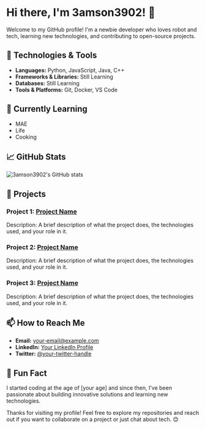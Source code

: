 # Hi there, I'm 3amson3902! 👋

Welcome to my GitHub profile! I'm a newbie developer who loves robot and tech, learning new technologies, and contributing to open-source projects.

## 🔧 Technologies & Tools

- **Languages:** Python, JavaScript, Java, C++
- **Frameworks & Libraries:** Still Learning
- **Databases:** Still Learning
- **Tools & Platforms:** Git, Docker, VS Code

## 🌱 Currently Learning

- MAE
- Life
- Cooking

## 📈 GitHub Stats

![3amson3902's GitHub stats](https://github-readme-stats.vercel.app/api?username=3amson3902&show_icons=true&theme=radical)

## 💼 Projects

### Project 1: [Project Name](https://github.com/3amson3902/project-name)
Description: A brief description of what the project does, the technologies used, and your role in it.

### Project 2: [Project Name](https://github.com/3amson3902/project-name)
Description: A brief description of what the project does, the technologies used, and your role in it.

### Project 3: [Project Name](https://github.com/3amson3902/project-name)
Description: A brief description of what the project does, the technologies used, and your role in it.

## 📫 How to Reach Me

- **Email:** [your-email@example.com](mailto:your-email@example.com)
- **LinkedIn:** [Your LinkedIn Profile](https://www.linkedin.com/in/your-profile)
- **Twitter:** [@your-twitter-handle](https://twitter.com/your-twitter-handle)

## 🚀 Fun Fact

I started coding at the age of [your age] and since then, I've been passionate about building innovative solutions and learning new technologies.

Thanks for visiting my profile! Feel free to explore my repositories and reach out if you want to collaborate on a project or just chat about tech. 😊
